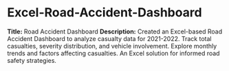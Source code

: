 # Excel-Road-Accident-Dashboard
**Title:** Road Accident Dashboard  **Description:** Created an Excel-based Road Accident Dashboard to analyze casualty data for 2021-2022. Track total casualties, severity distribution, and vehicle involvement. Explore monthly trends and factors affecting casualties. An Excel solution for informed road safety strategies.

